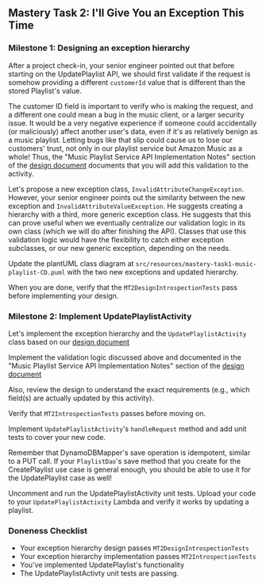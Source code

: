 ## Mastery Task 2: I'll Give You an Exception This Time

### Milestone 1: Designing an exception hierarchy

After a project check-in, your senior engineer pointed out that
before starting on the UpdatePlaylist API, we should first validate
if the request is somehow providing a different `customerId` value
that is different than the stored Playlist's value.

The customer ID field is important to verify who is making the
request, and a different one could mean a bug in the music client,
or a larger security issue. It would be a very negative experience
if someone could accidentally (or maliciously) affect another
user's data, even if it's as relatively benign as a music playlist.
Letting bugs like that slip could cause us to lose our customers'
trust, not only in our playlist service but Amazon Music as a
whole! Thus, the "Music Playlist Service API Implementation Notes"
section of the [design document](../../DESIGN_DOCUMENT.md) documents
that you will add this validation to the activity.

Let's propose a new exception class,
`InvalidAttributeChangeException`. However, your senior engineer
points out the similarity between the new exception and
`InvalidAttributeValueException`. He suggests creating a hierarchy
with a third, more generic exception class. He suggests that
this can prove useful when we eventually centralize our validation
logic in its own class (which we will do after finishing the API).
Classes that use this validation logic would have the
flexibility to catch either exception subclasses,
or our new generic exception, depending on the needs.

Update the plantUML class diagram at `src/resources/mastery-task1-music-playlist-CD.puml` with the two new exceptions and updated
hierarchy.

When you are done, verify that the `MT2DesignIntrospectionTests` pass before implementing your design.

### Milestone 2: Implement UpdatePlaylistActivity

Let's implement the exception hierarchy and the `UpdatePlaylistActivity`
class based on our [design document](../../DESIGN_DOCUMENT.md)

Implement the validation logic discussed above and documented in the
"Music Playlist Service API Implementation Notes" section of the
[design document](../../DESIGN_DOCUMENT.md)

Also, review the design to understand the exact requirements (e.g., which field(s) are actually updated by this activity).

Verify that `MT2IntrospectionTests` passes before moving on.

Implement `UpdatePlaylistActivity`'s `handleRequest` method and add unit tests to
cover your new code.

Remember that DynamoDBMapper's save operation is idempotent, similar
to a PUT call. If your `PlaylistDao`'s save method that you create for
the CreatePlaylist use case is general enough, you should be able to
use it for the UpdatePlaylist case as well!

Uncomment and run the UpdatePlaylistActivity unit tests.
Upload your code to your `UpdatePlaylistActivity` Lambda and verify it works by
updating a playlist.

### Doneness Checklist

* Your exception hierarchy design passes `MT2DesignIntrospectionTests`
* Your exception hierarchy implementation passes `MT2IntrospectionTests`
* You've implemented UpdatePlaylist's functionality
* The UpdatePlaylistActivty unit tests are passing.
